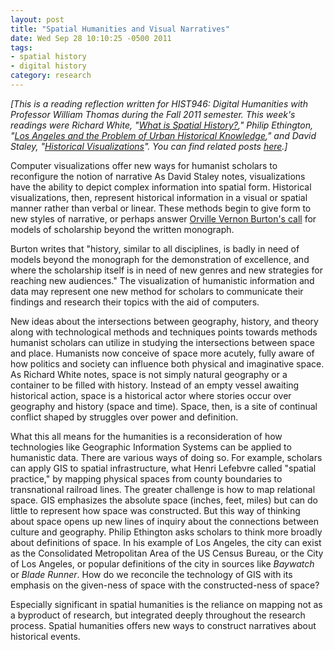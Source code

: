 ```yaml
---
layout: post
title: "Spatial Humanities and Visual Narratives"
date: Wed Sep 28 10:10:25 -0500 2011
tags:
- spatial history 
- digital history
category: research
---
```


*[This is a reading reflection written for HIST946: Digital Humanities with
Professor William Thomas during the Fall 2011 semester. This week's readings
were Richard White, "[What is Spatial History?](http://www.stanford.edu/group/spatialhistory/cgi-bin/site/pub.php?id=29)," Philip Ethington, "[Los Angeles
and the Problem of Urban Historical Knowledge](http://www.usc.edu/dept/LAS/history/historylab/LAPUHK/)," and David Staley, "[Historical
Visualizations](http://quod.lib.umich.edu/j/jahc/3310410.0003.304?rgn=main;view=fulltext)". You can find related posts [here](https://jasonheppler.org/the-digital-humanities-seminar.html).]*

Computer visualizations offer new ways for humanist scholars to reconfigure the notion of
narrative As David Staley notes, visualizations have the ability to depict
complex information into spatial form. Historical visualizations, then,
represent historical information in a visual or spatial manner rather than
verbal or linear. These methods begin to give form to new styles of narrative,
or perhaps answer [Orville Vernon Burton's call](http://chnm.gmu.edu/essays-on-history-new-media/essays/?essayid=30) for models of scholarship beyond
the written monograph.

Burton writes that "history, similar to all disciplines, is badly in need of
models beyond the monograph for the demonstration of excellence, and where the
scholarship itself is in need of new genres and new strategies for reaching new
audiences." The visualization of humanistic information and data may represent one
new method for scholars to communicate their findings and research their topics
with the aid of computers.

New ideas about the intersections between geography, history, and theory along
with technological methods and techniques points towards methods humanist scholars
can utilize in studying the intersections between space and place. Humanists now
conceive of space more acutely, fully aware of how politics and society can
influence both physical and imaginative space. As Richard White notes, space is
not simply natural geography or a container to be filled with history. Instead
of an empty vessel awaiting historical action, space is a historical actor where
stories occur over geography and history (space and time). Space, then, is
a site of continual conflict shaped by struggles over power and definition.

What this all means for the humanities is a reconsideration of how technologies
like Geographic Information Systems can be applied to humanistic data. There are
various ways of doing so. For example, scholars can apply GIS to spatial
infrastructure, what Henri Lefebvre called "spatial practice," by mapping
physical spaces from county boundaries to transnational railroad lines. The
greater challenge is how to map relational space. GIS emphasizes the absolute
space (inches, feet, miles) but can do little to represent how space was
constructed. But this way of thinking about space opens up new lines of inquiry
about the connections between culture and geography. Philip Ethington asks
scholars to think more broadly about definitions of space. In his example of Los
Angeles, the city can exist as the Consolidated Metropolitan Area of the US
Census Bureau, or the City of Los Angeles, or popular definitions of the city in
sources like *Baywatch* or *Blade Runner*. How do we reconcile the technology of
GIS with its emphasis on the given-ness of space with the constructed-ness of
space?

Especially significant in spatial humanities is the reliance on mapping not as
a byproduct of research, but integrated deeply throughout the research process.
Spatial humanities offers new ways to construct narratives about historical
events.
